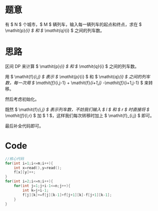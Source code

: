 # 题意

有 $ N $ 个城市，$ M $ 辆列车，输入每一辆列车的起点和终点，求在 $ \mathit{p}_{i} $ 和 $ \mathit{q}_{i} $ 之间的列车数。

# 思路

区间 DP 来计算 $ \mathit{p}_{i} $ 和 $ \mathit{q}_{i} $ 之间的列车数。

用 $ \mathit{f}_{i,j} $ 表示 $ \mathit{p}_{i} $ 和 $ \mathit{q}_{i} $ 之间的列车数，每一次用 $ \mathit{f}_{i,j-1} + \mathit{f}_{i+1,j} -\mathit{f}_{i+1,j-1} $ 来转移。

然后考虑初始化。

既然 $ \mathit{f}_{i,j} $ 表示列车数，不妨我们输入 $ l $ 和 $ r $ 时直接将 $ \mathit{f}_{l,r} $ 加 $ 1 $，这样我们每次转移时加上 $ \mathit{f}_{i,j} $ 即可。

最后补全代码即可。

# Code
```cpp
//核心代码
for(int i=1;i<=m;i++){
	int x=read(),y=read();
	f[x][y]++;
}
for(int i=2;i<=n;i++){
	for(int j=1;j+i-1<=n;j++){
		int k=j+i-1;
		f[j][k]+=f[j][k-1]+f[j+1][k]-f[j+1][k-1];
	}
}
```